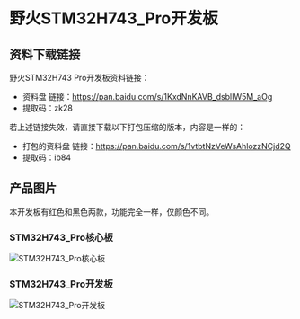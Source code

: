 [](index)

# 野火STM32H743_Pro开发板

## 资料下载链接
野火STM32H743 Pro开发板资料链接：
* 资料盘 链接：https://pan.baidu.com/s/1KxdNnKAVB_dsblIW5M_aOg 
* 提取码：zk28 



若上述链接失效，请直接下载以下打包压缩的版本，内容是一样的：
* 打包的资料盘 链接：https://pan.baidu.com/s/1vtbtNzVeWsAhlozzNCjd2Q 
* 提取码：ib84 






## 产品图片
本开发板有红色和黑色两款，功能完全一样，仅颜色不同。

### STM32H743_Pro核心板
![STM32H743_Pro核心板](https://raw.githubusercontent.com/wiki/Embdefire/products/images/STM32系列产品/STM32H743_Pro开发板/STM32H743_Pro核心板.jpg)

### STM32H743_Pro开发板
![STM32H743_Pro开发板](https://raw.githubusercontent.com/wiki/Embdefire/products/images/STM32系列产品/STM32H743_Pro开发板/STM32H743_Pro开发板.jpg)